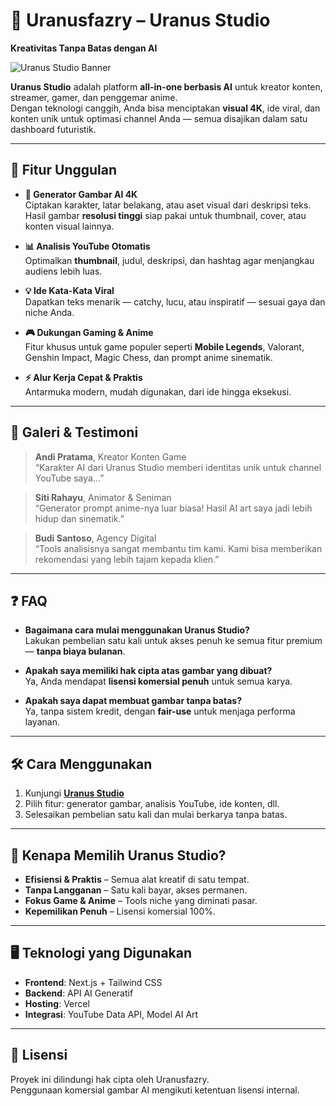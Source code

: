 # 🌌 Uranusfazry – Uranus Studio  
**Kreativitas Tanpa Batas dengan AI**

![Uranus Studio Banner](./banner.png) <!-- Ganti dengan path gambar banner -->

**Uranus Studio** adalah platform **all-in-one berbasis AI** untuk kreator konten, streamer, gamer, dan penggemar anime.  
Dengan teknologi canggih, Anda bisa menciptakan **visual 4K**, ide viral, dan konten unik untuk optimasi channel Anda — semua disajikan dalam satu dashboard futuristik.

---

## 🚀 Fitur Unggulan

- **🎨 Generator Gambar AI 4K**  
  Ciptakan karakter, latar belakang, atau aset visual dari deskripsi teks.  
  Hasil gambar **resolusi tinggi** siap pakai untuk thumbnail, cover, atau konten visual lainnya.

- **📊 Analisis YouTube Otomatis**  
  Optimalkan **thumbnail**, judul, deskripsi, dan hashtag agar menjangkau audiens lebih luas.

- **💡 Ide Kata-Kata Viral**  
  Dapatkan teks menarik — catchy, lucu, atau inspiratif — sesuai gaya dan niche Anda.

- **🎮 Dukungan Gaming & Anime**  
  Fitur khusus untuk game populer seperti **Mobile Legends**, Valorant, Genshin Impact, Magic Chess, dan prompt anime sinematik.

- **⚡ Alur Kerja Cepat & Praktis**  
  Antarmuka modern, mudah digunakan, dari ide hingga eksekusi.

---

## 📸 Galeri & Testimoni

> **Andi Pratama**, Kreator Konten Game  
> “Karakter AI dari Uranus Studio memberi identitas unik untuk channel YouTube saya…”

> **Siti Rahayu**, Animator & Seniman  
> “Generator prompt anime-nya luar biasa! Hasil AI art saya jadi lebih hidup dan sinematik.”

> **Budi Santoso**, Agency Digital  
> “Tools analisisnya sangat membantu tim kami. Kami bisa memberikan rekomendasi yang lebih tajam kepada klien.”

---

## ❓ FAQ

- **Bagaimana cara mulai menggunakan Uranus Studio?**  
  Lakukan pembelian satu kali untuk akses penuh ke semua fitur premium — **tanpa biaya bulanan**.

- **Apakah saya memiliki hak cipta atas gambar yang dibuat?**  
  Ya, Anda mendapat **lisensi komersial penuh** untuk semua karya.

- **Apakah saya dapat membuat gambar tanpa batas?**  
  Ya, tanpa sistem kredit, dengan **fair-use** untuk menjaga performa layanan.

---

## 🛠 Cara Menggunakan

1. Kunjungi **[Uranus Studio](https://musicfazry.vercel.app/)**  
2. Pilih fitur: generator gambar, analisis YouTube, ide konten, dll.  
3. Selesaikan pembelian satu kali dan mulai berkarya tanpa batas.

---

## 💎 Kenapa Memilih Uranus Studio?

- **Efisiensi & Praktis** – Semua alat kreatif di satu tempat.  
- **Tanpa Langganan** – Satu kali bayar, akses permanen.  
- **Fokus Game & Anime** – Tools niche yang diminati pasar.  
- **Kepemilikan Penuh** – Lisensi komersial 100%.

---

## 🖥️ Teknologi yang Digunakan
- **Frontend**: Next.js + Tailwind CSS  
- **Backend**: API AI Generatif  
- **Hosting**: Vercel  
- **Integrasi**: YouTube Data API, Model AI Art

---

## 📜 Lisensi
Proyek ini dilindungi hak cipta oleh Uranusfazry.  
Penggunaan komersial gambar AI mengikuti ketentuan lisensi internal.
